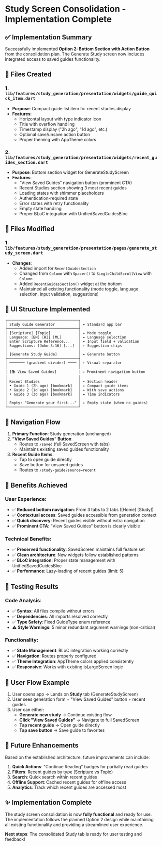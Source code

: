 # Study Screen Consolidation - Implementation Complete

## ✅ Implementation Summary

Successfully implemented **Option 2: Bottom Section with Action Button** from the consolidation plan. The Generate Study screen now includes integrated access to saved guides functionality.

## 🔧 **Files Created**

### 1. `lib/features/study_generation/presentation/widgets/guide_quick_item.dart`
- **Purpose**: Compact guide list item for recent studies display
- **Features**:
  - Horizontal layout with type indicator icon
  - Title with overflow handling
  - Timestamp display ("2h ago", "1d ago", etc.)
  - Optional save/unsave action button
  - Proper theming with AppTheme colors

### 2. `lib/features/study_generation/presentation/widgets/recent_guides_section.dart`
- **Purpose**: Bottom section widget for GenerateStudyScreen
- **Features**:
  - "View Saved Guides" navigation button (prominent CTA)
  - Recent Studies section showing 3 most recent guides
  - Loading states with shimmer placeholders
  - Authentication-required state
  - Error states with retry functionality
  - Empty state handling
  - Proper BLoC integration with UnifiedSavedGuidesBloc

## 📝 **Files Modified**

### 1. `lib/features/study_generation/presentation/pages/generate_study_screen.dart`
- **Changes**:
  - Added import for `RecentGuidesSection`
  - Changed from `Column` with `Spacer()` to `SingleChildScrollView` with `Column`
  - Added `RecentGuidesSection()` widget at the bottom
  - Maintained all existing functionality (mode toggle, language selection, input validation, suggestions)

## 🎨 **UI Structure Implemented**

```
┌─────────────────────────────────┐
│ Study Guide Generator           │ ← Standard app bar
├─────────────────────────────────┤
│ [Scripture] [Topic]             │ ← Mode toggle
│ Language: [EN] [HI] [ML]        │ ← Language selection  
│ Enter Scripture Reference...    │ ← Input field + validation
│ Suggestions: [John 3:16] [...]  │ ← Suggestion chips
│                                 │
│ [Generate Study Guide]          │ ← Generate button
├─────────────────────────────────┤
│ ─────── (gradient divider) ──── │ ← Visual separator
│                                 │
│ [📚 View Saved Guides]          │ ← Prominent navigation button
│                                 │
│ Recent Studies                  │ ← Section header
│ • Guide 1 (2h ago) [bookmark]   │ ← Compact guide items
│ • Guide 2 (1d ago) [bookmark]   │ ← With save actions
│ • Guide 3 (3d ago) [bookmark]   │ ← Time indicators
│                                 │
│ Empty: "Generate your first..." │ ← Empty state (when no guides)
└─────────────────────────────────┘
```

## 🔄 **Navigation Flow**

1. **Primary Function**: Study generation (unchanged)
2. **"View Saved Guides" Button**: 
   - Routes to `/saved` (full SavedScreen with tabs)
   - Maintains existing saved guides functionality
3. **Recent Guide Items**:
   - Tap to open guide directly  
   - Save button for unsaved guides
   - Routes to `/study-guide?source=recent`

## 🎯 **Benefits Achieved**

### **User Experience**:
- ✅ **Reduced bottom navigation**: From 3 tabs to 2 tabs ([Home] [Study])
- ✅ **Contextual access**: Saved guides accessible from generation context
- ✅ **Quick discovery**: Recent guides visible without extra navigation
- ✅ **Prominent CTA**: "View Saved Guides" button is clearly visible

### **Technical Benefits**:
- ✅ **Preserved functionality**: SavedScreen maintains full feature set
- ✅ **Clean architecture**: New widgets follow established patterns  
- ✅ **BLoC integration**: Proper state management with UnifiedSavedGuidesBloc
- ✅ **Performance**: Lazy-loading of recent guides (limit: 5)

## 🧪 **Testing Results**

### **Code Analysis**:
- ✅ **Syntax**: All files compile without errors
- ✅ **Dependencies**: All imports resolved correctly
- ✅ **Type Safety**: Fixed GuideType enum reference
- ⚠️ **Style Warnings**: 5 minor redundant argument warnings (non-critical)

### **Functionality**:
- ✅ **State Management**: BLoC integration working correctly
- ✅ **Navigation**: Routes properly configured
- ✅ **Theme Integration**: AppTheme colors applied consistently
- ✅ **Responsive**: Works with existing isLargeScreen logic

## 📱 **User Flow Example**

1. User opens app → Lands on **Study** tab (GenerateStudyScreen)
2. User sees generation form + "View Saved Guides" button + recent guides
3. User can either:
   - **Generate new study** → Continue existing flow
   - **Click "View Saved Guides"** → Navigate to full SavedScreen
   - **Tap recent guide** → Open guide directly
   - **Tap save button** → Save guide to favorites

## 🔮 **Future Enhancements**

Based on the established architecture, future improvements can include:

1. **Quick Actions**: "Continue Reading" badges for partially read guides
2. **Filters**: Recent guides by type (Scripture vs Topic)
3. **Search**: Quick search within recent guides
4. **Offline Support**: Cached recent guides for offline access
5. **Analytics**: Track which recent guides are accessed most

## ✨ **Implementation Complete**

The study screen consolidation is now **fully functional** and ready for use. The implementation follows the planned Option 2 design while maintaining all existing functionality and providing a streamlined user experience.

**Next steps**: The consolidated Study tab is ready for user testing and feedback!